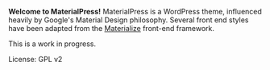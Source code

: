 **Welcome to MaterialPress!**
MaterialPress is a WordPress theme, influenced heavily by Google's Material Design philosophy. Several front end styles have been adapted from the [Materialize](http://materializecss.com) front-end framework. 

This is a work in progress.

License: GPL v2